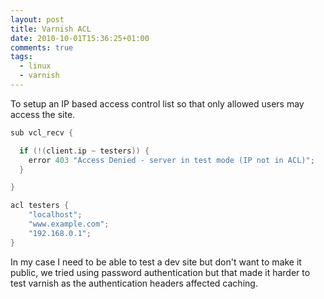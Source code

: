 ```yaml
---
layout: post
title: Varnish ACL
date: 2010-10-01T15:36:25+01:00
comments: true
tags:
  - linux
  - varnish
---
```


To setup an IP based access control list so that only allowed users may access the site.

<!--more-->

```C
sub vcl_recv {

  if (!(client.ip ~ testers)) {
    error 403 "Access Denied - server in test mode (IP not in ACL)";
  }

}

acl testers {
    "localhost";
    "www.example.com";
    "192.168.0.1";
}
```

In my case I need to be able to test a dev site but don't want to make it public, we tried using password authentication but that made it harder to test varnish as the authentication headers affected caching.
